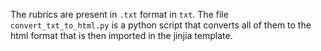 The rubrics are present in `.txt` format in `txt`. The file `convert_txt_to_html.py` is a python script that converts all 
of them to the html format that is then imported in the jinjia template.  
